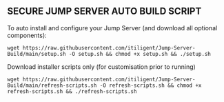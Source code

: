 
## SECURE JUMP SERVER AUTO BUILD SCRIPT
To auto install and configure your Jump Server (and download all optional components):

    wget https://raw.githubusercontent.com/itiligent/Jump-Server-Build/main/setup.sh -O setup.sh && chmod +x setup.sh && ./setup.sh
    
  Download installer scripts only (for customisation prior to running) 
    
    wget https://raw.githubusercontent.com/itiligent/Jump-Server-Build/main/refresh-scripts.sh -O refresh-scripts.sh && chmod +x refresh-scripts.sh && ./refresh-scripts.sh
